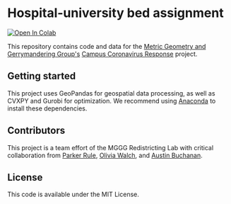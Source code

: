 # Hospital-university bed assignment

[![Open In Colab](https://colab.research.google.com/assets/colab-badge.svg)](https://colab.research.google.com/github/mggg/covid-analysis/blob/master/University-hospital%20bed%20assignment.ipynb)


This repository contains code and data for the [Metric Geometry and Gerrymandering Group's](https://mggg.org/) [Campus Coronavirus Response](https://mggg.org/covid-flows/index.html) project.

## Getting started
This project uses GeoPandas for geospatial data processing, as well as CVXPY and Gurobi for optimization. We recommend using [Anaconda](https://anaconda.org/) to install these dependencies.

## Contributors
This project is a team effort of the MGGG Redistricting Lab with critical collaboration from [Parker Rule](https://github.com/pjrule), [Olivia Walch](http://oliviawalch.com/), and [Austin Buchanan](https://sites.google.com/site/austinlbuchanan/).

## License
This code is available under the MIT License.
